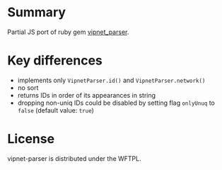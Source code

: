 # Summary

Partial JS port of ruby gem [vipnet_parser](https://github.com/kengho/vipnet_parser).

# Key differences

* implements only `VipnetParser.id()` and `VipnetParser.network()`
* no sort
* returns IDs in order of its appearances in string
* dropping non-uniq IDs could be disabled by setting flag `onlyUnuq` to `false` (default value: `true`)

# License

vipnet-parser is distributed under the WFTPL.

